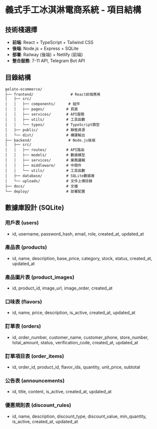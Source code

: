 # 義式手工冰淇淋電商系統 - 項目結構

## 技術棧選擇
- **前端**: React + TypeScript + Tailwind CSS
- **後端**: Node.js + Express + SQLite
- **部署**: Railway (後端) + Netlify (前端)
- **整合服務**: 7-11 API, Telegram Bot API

## 目錄結構
```
gelato-ecommerce/
├── frontend/                 # React前端應用
│   ├── src/
│   │   ├── components/      # 組件
│   │   ├── pages/          # 頁面
│   │   ├── services/       # API服務
│   │   ├── utils/          # 工具函數
│   │   └── types/          # TypeScript類型
│   ├── public/             # 靜態資源
│   └── dist/               # 構建輸出
├── backend/                 # Node.js後端
│   ├── src/
│   │   ├── routes/         # API路由
│   │   ├── models/         # 數據模型
│   │   ├── services/       # 業務邏輯
│   │   ├── middleware/     # 中間件
│   │   └── utils/          # 工具函數
│   ├── database/           # SQLite數據庫
│   └── uploads/            # 文件上傳目錄
├── docs/                   # 文檔
└── deploy/                 # 部署配置
```

## 數據庫設計 (SQLite)

### 用戶表 (users)
- id, username, password_hash, email, role, created_at, updated_at

### 產品表 (products)
- id, name, description, base_price, category, stock, status, created_at, updated_at

### 產品圖片表 (product_images)
- id, product_id, image_url, image_order, created_at

### 口味表 (flavors)
- id, name, price, description, is_active, created_at, updated_at

### 訂單表 (orders)
- id, order_number, customer_name, customer_phone, store_number, total_amount, status, verification_code, created_at, updated_at

### 訂單項目表 (order_items)
- id, order_id, product_id, flavor_ids, quantity, unit_price, subtotal

### 公告表 (announcements)
- id, title, content, is_active, created_at, updated_at

### 優惠規則表 (discount_rules)
- id, name, description, discount_type, discount_value, min_quantity, is_active, created_at, updated_at
